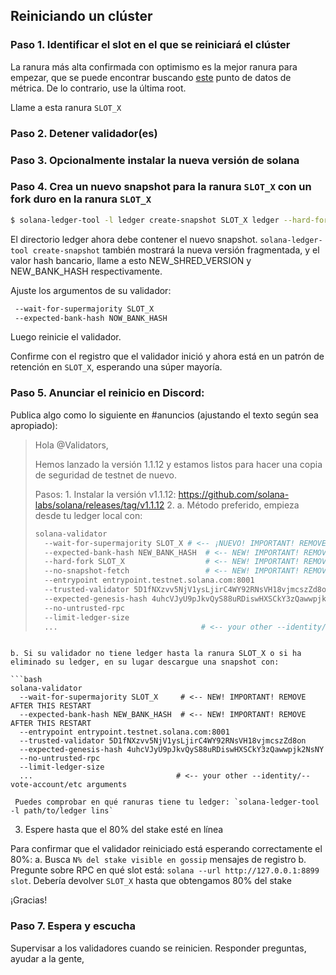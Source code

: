 ## Reiniciando un clúster

### Paso 1. Identificar el slot en el que se reiniciará el clúster

La ranura más alta confirmada con optimismo es la mejor ranura para empezar, que se puede encontrar buscando [este](https://github.com/solana-labs/solana/blob/0264147d42d506fb888f5c4c021a998e231a3e74/core/src/optimistic_confirmation_verifier.rs#L71) punto de datos de métrica. De lo contrario, use la última root.

Llame a esta ranura `SLOT_X`

### Paso 2. Detener validador(es)

### Paso 3. Opcionalmente instalar la nueva versión de solana

### Paso 4. Crea un nuevo snapshot para la ranura `SLOT_X` con un fork duro en la ranura `SLOT_X`

```bash
$ solana-ledger-tool -l ledger create-snapshot SLOT_X ledger --hard-fork SLOT_X
```

El directorio ledger ahora debe contener el nuevo snapshot. `solana-ledger-tool create-snapshot` también mostrará la nueva versión fragmentada, y el valor hash bancario, llame a esto NEW_SHRED_VERSION y NEW_BANK_HASH respectivamente.

Ajuste los argumentos de su validador:

```bash
 --wait-for-supermajority SLOT_X
 --expected-bank-hash NOW_BANK_HASH
```

Luego reinicie el validador.

Confirme con el registro que el validador inició y ahora está en un patrón de retención en `SLOT_X`, esperando una súper mayoría.

### Paso 5. Anunciar el reinicio en Discord:

Publica algo como lo siguiente en #anuncios (ajustando el texto según sea apropiado):

> Hola @Validators,
>
> Hemos lanzado la versión 1.1.12 y estamos listos para hacer una copia de seguridad de testnet de nuevo.
>
> Pasos: 1. Instalar la versión v1.1.12: https://github.com/solana-labs/solana/releases/tag/v1.1.12 2. a. Método preferido, empieza desde tu ledger local con:
>
> ```bash
> solana-validator
>   --wait-for-supermajority SLOT_X # <-- ¡NUEVO! IMPORTANT! REMOVE AFTER THIS RESTART
>   --expected-bank-hash NEW_BANK_HASH  # <-- NEW! IMPORTANT! REMOVE AFTER THIS RESTART
>   --hard-fork SLOT_X                  # <-- NEW! IMPORTANT! REMOVE AFTER THIS RESTART
>   --no-snapshot-fetch                 # <-- NEW! IMPORTANT! REMOVE AFTER THIS RESTART
>   --entrypoint entrypoint.testnet.solana.com:8001
>   --trusted-validator 5D1fNXzvv5NjV1ysLjirC4WY92RNsVH18vjmcszZd8on
>   --expected-genesis-hash 4uhcVJyU9pJkvQyS88uRDiswHXSCkY3zQawwpjk2NsNY
>   --no-untrusted-rpc
>   --limit-ledger-size
>   ...                                # <-- your other --identity/--vote-account/etc arguments
> ```

````

b. Si su validador no tiene ledger hasta la ranura SLOT_X o si ha eliminado su ledger, en su lugar descargue una snapshot con:

```bash
solana-validator
  --wait-for-supermajority SLOT_X     # <-- NEW! IMPORTANT! REMOVE AFTER THIS RESTART
  --expected-bank-hash NEW_BANK_HASH  # <-- NEW! IMPORTANT! REMOVE AFTER THIS RESTART
  --entrypoint entrypoint.testnet.solana.com:8001
  --trusted-validator 5D1fNXzvv5NjV1ysLjirC4WY92RNsVH18vjmcszZd8on
  --expected-genesis-hash 4uhcVJyU9pJkvQyS88uRDiswHXSCkY3zQawwpjk2NsNY
  --no-untrusted-rpc
  --limit-ledger-size
  ...                                # <-- your other --identity/--vote-account/etc arguments
````

     Puedes comprobar en qué ranuras tiene tu ledger: `solana-ledger-tool -l path/to/ledger lins`

3. Espere hasta que el 80% del stake esté en línea

Para confirmar que el validador reiniciado está esperando correctamente el 80%: a. Busca `N% del stake visible en gossip` mensajes de registro b. Pregunte sobre RPC en qué slot está: `solana --url http://127.0.0.1:8899 slot`. Debería devolver `SLOT_X` hasta que obtengamos 80% del stake

¡Gracias!

### Paso 7. Espera y escucha

Supervisar a los validadores cuando se reinicien. Responder preguntas, ayudar a la gente,
